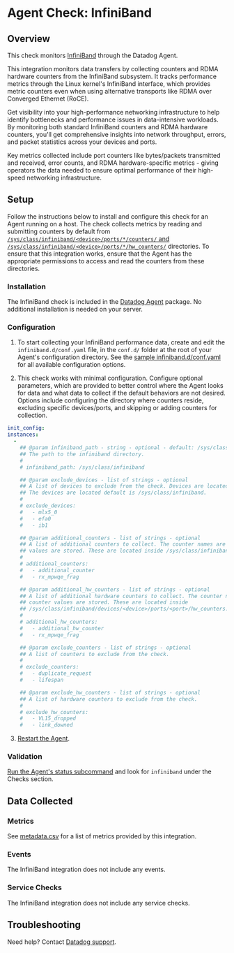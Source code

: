 # Agent Check: InfiniBand

## Overview

This check monitors [InfiniBand][1] through the Datadog Agent. 

This integration monitors data transfers by collecting counters and RDMA hardware counters from the InfiniBand subsystem. It tracks performance metrics through the Linux kernel's InfiniBand interface, which provides metric counters even when using alternative transports like RDMA over Converged Ethernet (RoCE).

Get visibility into your high-performance networking infrastructure to help identify bottlenecks and performance issues in data-intensive workloads. By monitoring both standard InfiniBand counters and RDMA hardware counters, you'll get comprehensive insights into network throughput, errors, and packet statistics across your devices and ports.

Key metrics collected include port counters like bytes/packets transmitted and received, error counts, and RDMA hardware-specific metrics - giving operators the data needed to ensure optimal performance of their high-speed networking infrastructure.

## Setup

Follow the instructions below to install and configure this check for an Agent running on a host. The check collects metrics by reading and submitting counters by default from [`/sys/class/infiniband/<device>/ports/*/counters/` and `/sys/class/infiniband/<device>/ports/*/hw_counters/`][3] directories. To ensure that this integration works, ensure that the Agent has the appropriate permissions to access and read the counters from these directories.

### Installation

The InfiniBand check is included in the [Datadog Agent][2] package.
No additional installation is needed on your server.

### Configuration

1. To start collecting your InfiniBand performance data, create and edit the `infiniband.d/conf.yaml` file, in the `conf.d/` folder at the root of your Agent's configuration directory. See the [sample infiniband.d/conf.yaml][4] for all available configuration options.

2. This check works with minimal configuration. Configure optional parameters, which are provided to better control where the Agent looks for data and what data to collect if the default behaviors are not desired. Options include configuring the directory where counters reside, excluding specific devices/ports, and skipping or adding counters for collection.
```yaml
init_config:
instances:
  -
    ## @param infiniband_path - string - optional - default: /sys/class/infiniband
    ## The path to the infiniband directory.
    #
    # infiniband_path: /sys/class/infiniband

    ## @param exclude_devices - list of strings - optional
    ## A list of devices to exclude from the check. Devices are located in the infiniband directory. 
    ## The devices are located default is /sys/class/infiniband.
    #
    # exclude_devices:
    #   - mlx5_0
    #   - efa0
    #   - ib1

    ## @param additional_counters - list of strings - optional
    ## A list of additional counters to collect. The counter names are the files in which the counter 
    ## values are stored. These are located inside /sys/class/infiniband/devices/<device>/ports/<port>/counters.
    #
    # additional_counters:
    #   - additional_counter
    #   - rx_mpwqe_frag

    ## @param additional_hw_counters - list of strings - optional
    ## A list of additional hardware counters to collect. The counter names are the files in which the 
    ## counter values are stored. These are located inside 
    ## /sys/class/infiniband/devices/<device>/ports/<port>/hw_counters.
    #
    # additional_hw_counters:
    #   - additional_hw_counter
    #   - rx_mpwqe_frag

    ## @param exclude_counters - list of strings - optional
    ## A list of counters to exclude from the check.
    #
    # exclude_counters:
    #   - duplicate_request
    #   - lifespan

    ## @param exclude_hw_counters - list of strings - optional
    ## A list of hardware counters to exclude from the check.
    #
    # exclude_hw_counters:
    #   - VL15_dropped
    #   - link_downed
```

3. [Restart the Agent][5].

### Validation

[Run the Agent's status subcommand][6] and look for `infiniband` under the Checks section.

## Data Collected

### Metrics

See [metadata.csv][7] for a list of metrics provided by this integration.

### Events

The InfiniBand integration does not include any events.

### Service Checks

The InfiniBand integration does not include any service checks.

## Troubleshooting

Need help? Contact [Datadog support][8].


[1]: https://www.infinibandta.org/
[2]: https://app.datadoghq.com/account/settings/agent/latest
[3]: https://docs.nvidia.com/networking/display/ofedv512580/infiniband+interface
[4]: https://github.com/DataDog/integrations-core/blob/master/infiniband/datadog_checks/infiniband/data/conf.yaml.example
[5]: https://docs.datadoghq.com/agent/guide/agent-commands/#start-stop-and-restart-the-agent
[6]: https://docs.datadoghq.com/agent/guide/agent-commands/#agent-status-and-information
[7]: https://github.com/DataDog/integrations-core/blob/master/infiniband/metadata.csv
[8]: https://docs.datadoghq.com/help/
